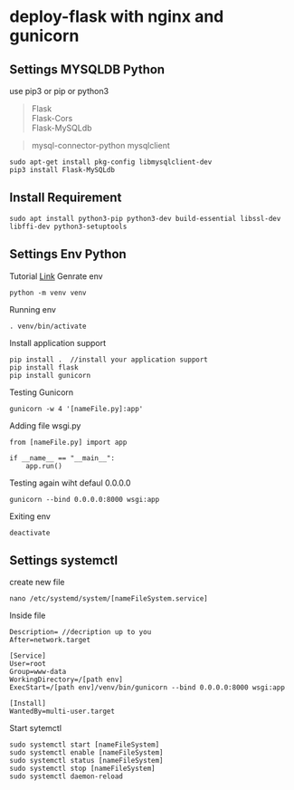 # deploy-flask with nginx and gunicorn
## Settings MYSQLDB Python
use pip3 or pip or python3
> Flask                       
> Flask-Cors                  
> Flask-MySQLdb

> mysql-connector-python
> mysqlclient
```
sudo apt-get install pkg-config libmysqlclient-dev
pip3 install Flask-MySQLdb
```
## Install Requirement
```
sudo apt install python3-pip python3-dev build-essential libssl-dev libffi-dev python3-setuptools
```

## Settings Env Python
Tutorial <a href="https://flask.palletsprojects.com/en/latest/deploying/gunicorn/">Link</a>
Genrate env
```
python -m venv venv
```
Running env
```
. venv/bin/activate
```
Install application support
```
pip install .  //install your application support
pip install flask
pip install gunicorn
```
Testing Gunicorn
```
gunicorn -w 4 '[nameFile.py]:app'
```
Adding file wsgi.py
```
from [nameFile.py] import app

if __name__ == "__main__":
    app.run()
```
Testing again wiht defaul 0.0.0.0
```
gunicorn --bind 0.0.0.0:8000 wsgi:app
```
Exiting env
```
deactivate
```

## Settings systemctl
create new file
```
nano /etc/systemd/system/[nameFileSystem.service]
```
Inside file
```
Description= //decription up to you
After=network.target

[Service]
User=root
Group=www-data
WorkingDirectory=/[path env]
ExecStart=/[path env]/venv/bin/gunicorn --bind 0.0.0.0:8000 wsgi:app

[Install]
WantedBy=multi-user.target
```
Start sytemctl
```
sudo systemctl start [nameFileSystem] 
sudo systemctl enable [nameFileSystem] 
sudo systemctl status [nameFileSystem]
sudo systemctl stop [nameFileSystem]
sudo systemctl daemon-reload
```
